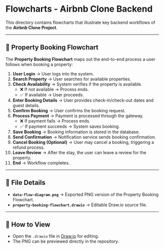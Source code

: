 # Flowcharts - Airbnb Clone Backend

This directory contains flowcharts that illustrate key backend workflows of the **Airbnb Clone Project**.

---

## 📌 Property Booking Flowchart

The **Property Booking Flowchart** maps out the end-to-end process a user follows when booking a property:

1. **User Login** → User logs into the system.  
2. **Search Property** → User searches for available properties.  
3. **Check Availability** → System verifies if the property is available.  
   - ❌ If not available → Process ends.  
   - ✅ If available → User proceeds.  
4. **Enter Booking Details** → User provides check-in/check-out dates and guest details.  
5. **Confirm Booking** → User confirms the booking request.  
6. **Process Payment** → Payment is processed through the gateway.  
   - ❌ If payment fails → Process ends.  
   - ✅ If payment succeeds → System saves booking.  
7. **Save Booking** → Booking information is stored in the database.  
8. **Send Confirmation** → Notification service sends booking confirmation.  
9. **Cancel Booking (Optional)** → User may cancel a booking, triggering a refund process.  
10. **Leave Review** → After the stay, the user can leave a review for the property.  
11. **End** → Workflow completes.  

---

## 📂 File Details
- **`data-flow-diagram.png`** → Exported PNG version of the Property Booking Flowchart.  
- **`property-booking-flowchart.drawio`** → Editable Draw.io source file.  

---

## 🔗 How to View
- Open the `.drawio` file in [Draw.io](https://app.diagrams.net) for editing.  
- The PNG can be previewed directly in the repository.  
